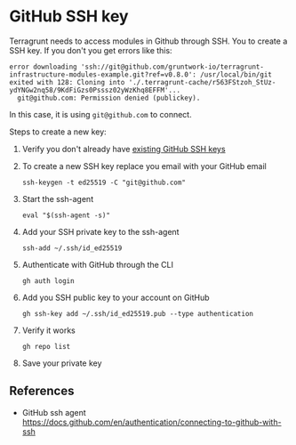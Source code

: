 
#  GitHub SSH key

Terragrunt needs to access modules in Github through SSH.  You to create a SSH key.  If you don't you get errors like this:
```
error downloading 'ssh://git@github.com/gruntwork-io/terragrunt-infrastructure-modules-example.git?ref=v0.8.0': /usr/local/bin/git exited with 128: Cloning into './.terragrunt-cache/r563FStzoh_StUz-ydYNGw2nq58/9KdFiGzs0Psssz02yWzKhq8EFFM'...
  git@github.com: Permission denied (publickey).
```

In this case, it is using `git@github.com` to connect. 



Steps to create a new key:
1. Verify you don't already have [existing GitHub SSH keys](https://docs.github.com/en/authentication/connecting-to-github-with-ssh/checking-for-existing-ssh-keys)

2. To create a new SSH key replace you email with your GitHub email
    ```
    ssh-keygen -t ed25519 -C "git@github.com"
    ```
3. Start the ssh-agent
    ```
    eval "$(ssh-agent -s)"
    ```

4. Add your SSH private key to the ssh-agent
    ```
    ssh-add ~/.ssh/id_ed25519
    ```

5. Authenticate with GitHub through the CLI
    ```
    gh auth login
    ```

5. Add you SSH public key to your account on GitHub

    ```
    gh ssh-key add ~/.ssh/id_ed25519.pub --type authentication
    ```

6. Verify it works
    ```
    gh repo list
    ```

7. Save your private key


## References
- GitHub ssh agent
https://docs.github.com/en/authentication/connecting-to-github-with-ssh
